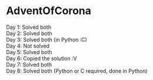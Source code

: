 # AdventOfCorona

Day 1: Solved both  
Day 2: Solved both  
Day 3: Solved both (in Python :C)  
Day 4: Not solved  
Day 5: Solved both  
Day 6: Copied the solution :V  
Day 7: Solved both  
Day 8: Solved both (Python or C required, done in Python)  
